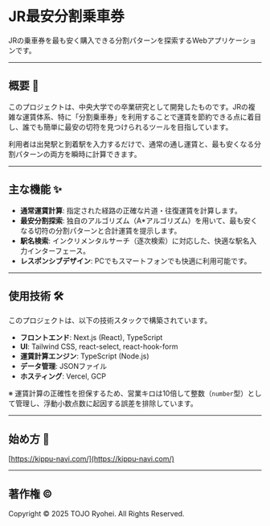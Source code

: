 # JR最安分割乗車券

JRの乗車券を最も安く購入できる分割パターンを探索するWebアプリケーションです。

---

## 概要 📝

このプロジェクトは、中央大学での卒業研究として開発したものです。JRの複雑な運賃体系、特に「分割乗車券」を利用することで運賃を節約できる点に着目し、誰でも簡単に最安の切符を見つけられるツールを目指しています。

利用者は出発駅と到着駅を入力するだけで、通常の通し運賃と、最も安くなる分割パターンの両方を瞬時に計算できます。

---

## 主な機能 ✨

* **通常運賃計算**: 指定された経路の正確な片道・往復運賃を計算します。
* **最安分割探索**: 独自のアルゴリズム（A*アルゴリズム）を用いて、最も安くなる切符の分割パターンと合計運賃を提示します。
* **駅名検索**: インクリメンタルサーチ（逐次検索）に対応した、快適な駅名入力インターフェース。
* **レスポンシブデザイン**: PCでもスマートフォンでも快適に利用可能です。

---

## 使用技術 🛠️

このプロジェクトは、以下の技術スタックで構築されています。

* **フロントエンド**: Next.js (React), TypeScript
* **UI**: Tailwind CSS, react-select, react-hook-form
* **運賃計算エンジン**: TypeScript (Node.js)
* **データ管理**: JSONファイル
* **ホスティング**: Vercel, GCP

※ 運賃計算の正確性を担保するため、営業キロは10倍して整数（`number`型）として管理し、浮動小数点数に起因する誤差を排除しています。

---
## 始め方 🚀

[https://kippu-navi.com/](https://kippu-navi.com/)

---

## 著作権 ©

Copyright © 2025 TOJO Ryohei. All Rights Reserved.

